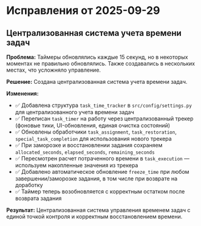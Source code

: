 # Исправления от 2025-09-29

## Централизованная система учета времени задач

**Проблема:** Таймеры обновлялись каждые 15 секунд, но в некоторых моментах не правильно обновлялись. Также создавались в нескольких местах, что усложняло управление.

**Решение:** Создана централизованная система учета времени задач.

**Изменения:**
- ✅ Добавлена структура `task_time_tracker` в `src/config/settings.py` для централизованного учета времени задач
- ✅ Переписан `task_timer` на работу через централизованный трекер (фоновые тики, UI-обновления, единая очистка состояний)
- ✅ Обновлены обработчики `task_assignment`, `task_restoration`, `special_task_completion` для использования нового трекера
- ✅ При заморозке и восстановлении задания сохраняем `allocated_seconds`, `elapsed_seconds`, `remaining_seconds`
- ✅ Пересмотрен расчет потраченного времени в `task_execution` — используем накопленные значения из трекера
- ✅ Добавлено автоматическое обновление `freeze_time` при любом завершении/заморозке задания, в том числе при возврате на доработку
- ✅ Таймер теперь возобновляется с корректным остатком после возврата задания

**Результат:** Централизованная система управления временем задач с единой точкой контроля и корректным восстановлением времени.

